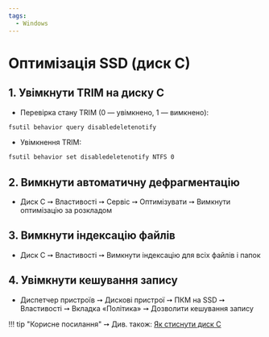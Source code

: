 ```yaml
---
tags:
  - Windows
---
```


# Оптимізація SSD (диск C)

## 1. Увімкнути TRIM на диску C
 - Перевірка стану TRIM (0 — увімкнено, 1 — вимкнено):
```bash
fsutil behavior query disabledeletenotify
```
 - Увімкнення TRIM:
```bash
fsutil behavior set disabledeletenotify NTFS 0
```

## 2. Вимкнути автоматичну дефрагментацію
 - Диск C ➙ Властивості ➙ Сервіс ➙ Оптимізувати ➙ Вимкнути оптимізацію за розкладом

## 3. Вимкнути індексацію файлів
 - Диск C ➙ Властивості ➙ Вимкнути індексацію для всіх файлів і папок

## 4. Увімкнути кешування запису
 - Диспетчер пристроїв ➙ Дискові пристрої ➙ ПКМ на SSD ➙ Властивості ➙ Вкладка «Політика» ➙ Дозволити кешування запису  

!!! tip "Корисне посилання"
    ➙ Див. також: [Як стиснути диск С](Стиснути-диск-C.md)